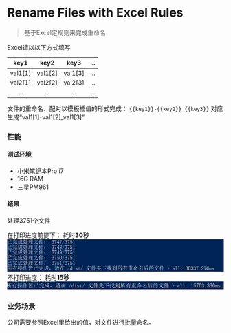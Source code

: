 # Rename Files with Excel Rules

> 基于Excel定规则来完成重命名

Excel请以以下方式填写

| key1 | key2 | key3 | ... |
|:----:|:----:|:----:|:----:|
|val1[1]|val1[2]|val1[3]|...|
|val2[1]|val2[2]|val2[3]|...|
|...|...|...|...|

文件的重命名、配对以模板插值的形式完成：
`{{key1}}-{{key2}}_{{key3}}`
对应生成“val1[1]-val1[2]_val1[3]”

### 性能

#### 测试环境
* 小米笔记本Pro i7
* 16G RAM
* 三星PM961

#### 结果

处理3751个文件

在打印进度前提下： 耗时**30秒**
![](./score1.PNG)
不打印进度： 耗时**15秒**
![](./score2.PNG)

### 业务场景

公司需要参照Excel里给出的值，对文件进行批量命名。
